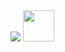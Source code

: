 <img src='https://capsule-render.vercel.app/api?type=waving&height=300&color=0:3716db,100:080808&text=&section=header&reversal=false&textBg=false&fontColor=ffffff&animation=twinkling&stroke=ffffff&strokeWidth=-9'>

<script src="https://cdn.jsdelivr.net/npm/@tailwindcss/browser@4"></script>

<img src='https://github.com/TheDudeThatCode/TheDudeThatCode/blob/master/Assets/Developer.gif' width='50px' height='50px'>
